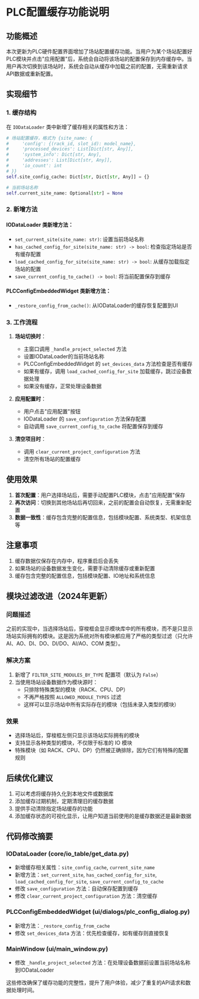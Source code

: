 # PLC配置缓存功能说明

## 功能概述

本次更新为PLC硬件配置界面增加了场站配置缓存功能。当用户为某个场站配置好PLC模块并点击"应用配置"后，系统会自动将该场站的配置保存到内存缓存中。当用户再次切换到该场站时，系统会自动从缓存中加载之前的配置，无需重新请求API数据或重新配置。

## 实现细节

### 1. 缓存结构

在 `IODataLoader` 类中新增了缓存相关的属性和方法：

```python
# 场站配置缓存，格式为 {site_name: {
#     'config': {(rack_id, slot_id): model_name},
#     'processed_devices': List[Dict[str, Any]], 
#     'system_info': Dict[str, Any],
#     'addresses': List[Dict[str, Any]],
#     'io_count': int
# }}
self.site_config_cache: Dict[str, Dict[str, Any]] = {}

# 当前场站名称
self.current_site_name: Optional[str] = None
```

### 2. 新增方法

#### IODataLoader 类新增方法：

- `set_current_site(site_name: str)`: 设置当前场站名称
- `has_cached_config_for_site(site_name: str) -> bool`: 检查指定场站是否有缓存配置
- `load_cached_config_for_site(site_name: str) -> bool`: 从缓存加载指定场站的配置
- `save_current_config_to_cache() -> bool`: 将当前配置保存到缓存

#### PLCConfigEmbeddedWidget 类新增方法：

- `_restore_config_from_cache()`: 从IODataLoader的缓存恢复配置到UI

### 3. 工作流程

1. **场站切换时**：
   - 主窗口调用 `_handle_project_selected` 方法
   - 设置IODataLoader的当前场站名称
   - PLCConfigEmbeddedWidget 的 `set_devices_data` 方法检查是否有缓存
   - 如果有缓存，调用 `load_cached_config_for_site` 加载缓存，跳过设备数据处理
   - 如果没有缓存，正常处理设备数据

2. **应用配置时**：
   - 用户点击"应用配置"按钮
   - IODataLoader 的 `save_configuration` 方法保存配置
   - 自动调用 `save_current_config_to_cache` 将配置保存到缓存

3. **清空项目时**：
   - 调用 `clear_current_project_configuration` 方法
   - 清空所有场站的配置缓存

## 使用效果

1. **首次配置**：用户选择场站后，需要手动配置PLC模块，点击"应用配置"保存
2. **再次访问**：切换到其他场站后再切回来，之前的配置会自动恢复，无需重新配置
3. **数据一致性**：缓存包含完整的配置信息，包括模块配置、系统类型、机架信息等

## 注意事项

1. 缓存数据仅保存在内存中，程序重启后会丢失
2. 如果场站的设备数据发生变化，需要手动清除缓存或重新配置
3. 缓存包含完整的配置信息，包括模块配置、IO地址和系统信息

## 模块过滤改进（2024年更新）

### 问题描述
之前的实现中，当选择场站后，穿梭框会显示模块库中的所有模块，而不是只显示场站实际拥有的模块。这是因为系统对所有模块都应用了严格的类型过滤（只允许 AI、AO、DI、DO、DI/DO、AI/AO、COM 类型）。

### 解决方案
1. 新增了 `FILTER_SITE_MODULES_BY_TYPE` 配置项（默认为 `False`）
2. 当使用场站设备数据作为模块源时：
   - 只排除特殊类型的模块（RACK、CPU、DP）
   - 不再严格按照 `ALLOWED_MODULE_TYPES` 过滤
   - 这样可以显示场站中所有实际存在的模块（包括未录入类型的模块）

### 效果
- 选择场站后，穿梭框左侧只显示该场站实际拥有的模块
- 支持显示各种类型的模块，不仅限于标准的 IO 模块
- 特殊模块（如 RACK、CPU、DP）仍然被正确排除，因为它们有特殊的配置规则

## 后续优化建议

1. 可以考虑将缓存持久化到本地文件或数据库
2. 添加缓存过期机制，定期清理旧的缓存数据
3. 提供手动清除指定场站缓存的功能
4. 添加缓存状态的可视化显示，让用户知道当前使用的是缓存数据还是最新数据

## 代码修改摘要

### IODataLoader (core/io_table/get_data.py)
- 新增缓存相关属性：`site_config_cache`, `current_site_name`
- 新增方法：`set_current_site`, `has_cached_config_for_site`, `load_cached_config_for_site`, `save_current_config_to_cache`
- 修改 `save_configuration` 方法：自动保存配置到缓存
- 修改 `clear_current_project_configuration` 方法：清空缓存

### PLCConfigEmbeddedWidget (ui/dialogs/plc_config_dialog.py)
- 新增方法：`_restore_config_from_cache`
- 修改 `set_devices_data` 方法：优先检查缓存，如有缓存则直接恢复

### MainWindow (ui/main_window.py)
- 修改 `_handle_project_selected` 方法：在处理设备数据前设置当前场站名称到IODataLoader

这些修改确保了缓存功能的完整性，提升了用户体验，减少了重复的API请求和数据处理时间。 